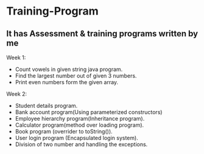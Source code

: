 # Training-Program
It has Assessment &amp; training programs written by me
-------------------
Week 1:
 - Count vowels in given string java program.
 - Find the largest number out of given 3 numbers.
 - Print even numbers form the given array.

 Week 2:
 - Student details program.
 - Bank account program(Using parameterized constructors)
 - Employee hierarchy program(Inheritance program).
 - Calculator program(method over loading program).
 - Book program (overrider to toString()).
 - User login program (Encapsulated login system).
 - Division of two number and handling the exceptions.